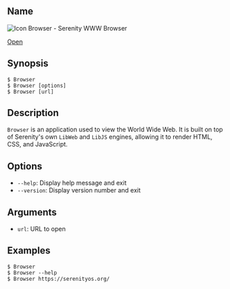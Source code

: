 ## Name

![Icon](/res/icons/16x16/app-browser.png) Browser - Serenity WWW Browser

[Open](file:///bin/Browser)

## Synopsis

```**sh
$ Browser
$ Browser [options]
$ Browser [url]
```

## Description

`Browser` is an application used to view the World Wide Web. It is built on top of Serenity's own `LibWeb` and `LibJS` engines, allowing it to render HTML, CSS, and JavaScript.

## Options

* `--help`: Display help message and exit
* `--version`: Display version number and exit

## Arguments

* `url`: URL to open

## Examples

```**sh
$ Browser
$ Browser --help
$ Browser https://serenityos.org/
```
